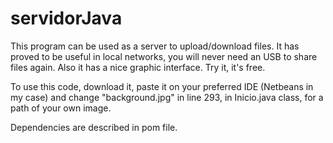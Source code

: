 # servidorJava
This program can be used as a server to upload/download files. It has proved to be useful in local networks, you will never need an USB to share files again. Also it has a nice graphic interface. Try it, it's free.

To use this code, download it, paste it on your preferred IDE (Netbeans in my case) and change "background.jpg" in line 293, in Inicio.java class, for a path of your own image.

Dependencies are described in pom file.
